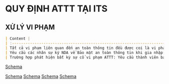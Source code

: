 # QUY ĐỊNH ATTT TẠI ITS

## XỬ LÝ VI PHẠM

```markdown
| Content |
| :--------------------------------------------------------------------------------------------------------------- |
| Tất cả vi phạm liên quan đến an toàn thông tin đều được coi là vi phạm ở mức độ Nghiêm trọng |
| Yêu cầu các nhân sự ký NDA về Bảo mật an toàn thông tin khi gia nhập công ty |
| Trường hợp phát hiện bất kỳ sự cố vi phạm ATTT: Yêu cầu thành viên báo cáo ngay lập tức tới Quản lý trực tiếp và Thành viên ban ISO. |
```
[Schema](page_47_table_1.png)

[Schema](page_47_img_0.png)
[Schema](page_47_img_1.png)
[Schema](page_47_img_2.png)
[Schema](page_47_img_3.png)
